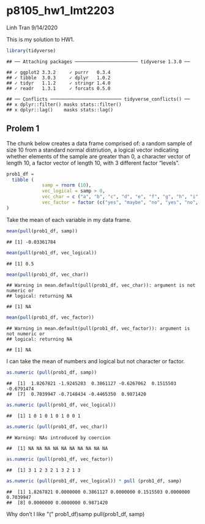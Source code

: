 p8105\_hw1\_lmt2203
================
Linh Tran
9/14/2020

This is my solution to HW1.

``` r
library(tidyverse)
```

    ## ── Attaching packages ─────────────────────── tidyverse 1.3.0 ──

    ## ✓ ggplot2 3.3.2     ✓ purrr   0.3.4
    ## ✓ tibble  3.0.3     ✓ dplyr   1.0.2
    ## ✓ tidyr   1.1.2     ✓ stringr 1.4.0
    ## ✓ readr   1.3.1     ✓ forcats 0.5.0

    ## ── Conflicts ────────────────────────── tidyverse_conflicts() ──
    ## x dplyr::filter() masks stats::filter()
    ## x dplyr::lag()    masks stats::lag()

## Prolem 1

The chunk below creates a data frame comprised of: a random sample of
size 10 from a standard normal distriution, a logical vector indicating
whether elements of the sample are greater than 0, a character vector of
length 10, a factor vector of length 10, with 3 different factor
“levels”.

``` r
prob1_df = 
  tibble (
             samp = rnorm (10),
             vec_logical = samp > 0,
             vec_char = c ("a", "b", "c", "d", "e", "f", "g", "h", "i", "j"),
             vec_factor = factor (c("yes", "maybe", "no", "yes", "no", "maybe", "yes", "no", "maybe", "yes"))
)
```

Take the mean of each variable in my data frame.

``` r
mean(pull(prob1_df, samp))
```

    ## [1] -0.03361784

``` r
mean(pull(prob1_df, vec_logical))
```

    ## [1] 0.5

``` r
mean(pull(prob1_df, vec_char))
```

    ## Warning in mean.default(pull(prob1_df, vec_char)): argument is not numeric or
    ## logical: returning NA

    ## [1] NA

``` r
mean(pull(prob1_df, vec_factor))
```

    ## Warning in mean.default(pull(prob1_df, vec_factor)): argument is not numeric or
    ## logical: returning NA

    ## [1] NA

I can take the mean of numbers and logical but not character or factor.

``` r
as.numeric (pull(prob1_df, samp))
```

    ##  [1]  1.8267821 -1.9245283  0.3861127 -0.6267062  0.1515503 -0.6791474
    ##  [7]  0.7039947 -0.7148434 -0.4465350  0.9871420

``` r
as.numeric (pull(prob1_df, vec_logical))
```

    ##  [1] 1 0 1 0 1 0 1 0 0 1

``` r
as.numeric (pull(prob1_df, vec_char))
```

    ## Warning: NAs introduced by coercion

    ##  [1] NA NA NA NA NA NA NA NA NA NA

``` r
as.numeric (pull(prob1_df, vec_factor))
```

    ##  [1] 3 1 2 3 2 1 3 2 1 3

``` r
as.numeric (pull(prob1_df, vec_logical)) * pull (prob1_df, samp)
```

    ##  [1] 1.8267821 0.0000000 0.3861127 0.0000000 0.1515503 0.0000000 0.7039947
    ##  [8] 0.0000000 0.0000000 0.9871420

Why don’t I like "\(" prob1_df\)samp pull(prob1\_df, samp)
